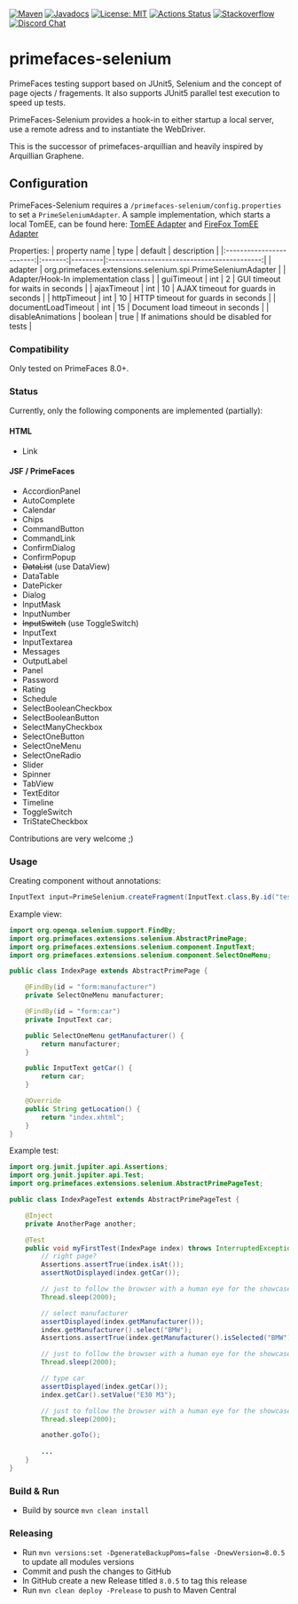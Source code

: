[![Maven](https://img.shields.io/maven-central/v/org.primefaces.extensions/primefaces-selenium.svg)](https://repo1.maven.org/maven2/org/primefaces/extensions/primefaces-selenium/)
[![Javadocs](http://javadoc.io/badge/org.primefaces.extensions/primefaces-selenium.svg)](http://javadoc.io/doc/org.primefaces.extensions/primefaces-extensions)
[![License: MIT](https://img.shields.io/badge/License-MIT-yellow.svg)](https://opensource.org/licenses/MIT)
[![Actions Status](https://github.com/primefaces-extensions/primefaces-selenium/workflows/Java%20CI/badge.svg)](https://github.com/primefaces-extensions/primefaces-selenium/actions)
[![Stackoverflow](https://img.shields.io/badge/StackOverflow-primefaces-chocolate.svg)](https://stackoverflow.com/questions/tagged/primefaces-extensions)
[![Discord Chat](https://img.shields.io/discord/591914197219016707.svg?color=7289da&label=chat&logo=discord&style=flat-square)](https://discord.gg/gzKFYnpmCY)

# primefaces-selenium

PrimeFaces testing support based on JUnit5, Selenium and the concept of page ojects / fragements. It also supports JUnit5 parallel test execution to speed up
tests.

PrimeFaces-Selenium provides a hook-in to either startup a local server, use a remote adress and to instantiate the WebDriver.

This is the successor of primefaces-arquillian and heavily inspired by Arquillian Graphene.

## Configuration

PrimeFaces-Selenium requires a `/primefaces-selenium/config.properties` to set a `PrimeSeleniumAdapter`.
A sample implementation, which starts a local TomEE, can be found here: [TomEE Adapter](https://github.com/primefaces-extensions/primefaces-integration-tests/blob/master/src/test/java/org/primefaces/extensions/integrationtests/PrimeFacesSeleniumTomEEAdapter.java) and [FireFox TomEE Adapter](https://github.com/primefaces-extensions/primefaces-integration-tests/blob/master/src/test/java/org/primefaces/extensions/integrationtests/PrimeFacesSeleniumTomEEFirefoxAdapterImpl.java)

Properties:
|       property name      |   type  | default |                 description                 |
|:------------------------:|:-------:|---------|:-------------------------------------------:|
|          adapter         | org.primefaces.extensions.selenium.spi.PrimeSeleniumAdapter    |         | Adapter/Hook-In implementation class |
|        guiTimeout        |   int   | 2       |       GUI timeout for waits in seconds      |
|        ajaxTimeout       |   int   | 10      |      AJAX timeout for guards in seconds     |
|        httpTimeout       |   int   | 10      |      HTTP timeout for guards in seconds     |
|    documentLoadTimeout   |   int   | 15      |       Document load timeout in seconds      |
|    disableAnimations     | boolean | true    | If animations should be disabled for tests  |


### Compatibility

Only tested on PrimeFaces 8.0+.

### Status

Currently, only the following components are implemented (partially):

#### HTML

- Link

#### JSF / PrimeFaces

- AccordionPanel
- AutoComplete
- Calendar
- Chips
- CommandButton
- CommandLink
- ConfirmDialog
- ConfirmPopup
- ~~DataList~~ (use DataView)
- DataTable
- DatePicker
- Dialog
- InputMask
- InputNumber
- ~~InputSwitch~~ (use ToggleSwitch)
- InputText
- InputTextarea
- Messages
- OutputLabel
- Panel
- Password
- Rating
- Schedule
- SelectBooleanCheckbox
- SelectBooleanButton
- SelectManyCheckbox
- SelectOneButton
- SelectOneMenu
- SelectOneRadio
- Slider
- Spinner
- TabView
- TextEditor
- Timeline
- ToggleSwitch
- TriStateCheckbox

Contributions are very welcome ;)

### Usage

Creating component without annotations:

```java
InputText input=PrimeSelenium.createFragment(InputText.class,By.id("test"));
```

Example view:

```java
import org.openqa.selenium.support.FindBy;
import org.primefaces.extensions.selenium.AbstractPrimePage;
import org.primefaces.extensions.selenium.component.InputText;
import org.primefaces.extensions.selenium.component.SelectOneMenu;

public class IndexPage extends AbstractPrimePage {

    @FindBy(id = "form:manufacturer")
    private SelectOneMenu manufacturer;

    @FindBy(id = "form:car")
    private InputText car;

    public SelectOneMenu getManufacturer() {
        return manufacturer;
    }

    public InputText getCar() {
        return car;
    }

    @Override
    public String getLocation() {
        return "index.xhtml";
    }
}
```

Example test:

```java
import org.junit.jupiter.api.Assertions;
import org.junit.jupiter.api.Test;
import org.primefaces.extensions.selenium.AbstractPrimePageTest;

public class IndexPageTest extends AbstractPrimePageTest {

    @Inject
    private AnotherPage another;

    @Test
    public void myFirstTest(IndexPage index) throws InterruptedException {
        // right page?
        Assertions.assertTrue(index.isAt());
        assertNotDisplayed(index.getCar());

        // just to follow the browser with a human eye for the showcase :D - not need in your real tests
        Thread.sleep(2000);

        // select manufacturer
        assertDisplayed(index.getManufacturer());
        index.getManufacturer().select("BMW");
        Assertions.assertTrue(index.getManufacturer().isSelected("BMW"));

        // just to follow the browser with a human eye for the showcase :D - not need in your real tests
        Thread.sleep(2000);

        // type car
        assertDisplayed(index.getCar());
        index.getCar().setValue("E30 M3");

        // just to follow the browser with a human eye for the showcase :D - not need in your real tests
        Thread.sleep(2000);

        another.goTo();
        
        ...
    }
}
```

### Build & Run

- Build by source `mvn clean install`

### Releasing

- Run `mvn versions:set -DgenerateBackupPoms=false -DnewVersion=8.0.5` to update all modules versions
- Commit and push the changes to GitHub
- In GitHub create a new Release titled `8.0.5` to tag this release
- Run `mvn clean deploy -Prelease` to push to Maven Central
